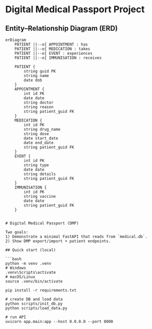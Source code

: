 ﻿# Digital Medical Passport Project
## Entity–Relationship Diagram (ERD)

```mermaid
erDiagram
    PATIENT ||--o{ APPOINTMENT : has
    PATIENT ||--o{ MEDICATION : takes
    PATIENT ||--o{ EVENT : experiences
    PATIENT ||--o{ IMMUNISATION : receives

    PATIENT {
        string guid PK
        string name
        date dob
    }
    APPOINTMENT {
        int id PK
        date date
        string doctor
        string reason
        string patient_guid FK
    }
    MEDICATION {
        int id PK
        string drug_name
        string dose
        date start_date
        date end_date
        string patient_guid FK
    }
    EVENT {
        int id PK
        string type
        date date
        string details
        string patient_guid FK
    }
    IMMUNISATION {
        int id PK
        string vaccine
        date date
        string patient_guid FK
    }


# Digital Medical Passport (DMP)

Two goals:
1) Demonstrate a minimal FastAPI that reads from `medical.db`.
2) Show DMP export/import + patient endpoints.

## Quick start (local)

```bash
python -m venv .venv
# Windows
.venv\Scripts\activate
# macOS/Linux
source .venv/bin/activate

pip install -r requirements.txt

# create DB and load data
python scripts/init_db.py
python scripts/load_data.py

# run API
uvicorn app.main:app --host 0.0.0.0 --port 8000
